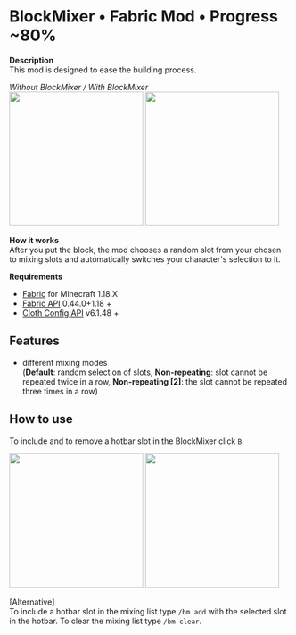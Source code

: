# BlockMixer • Fabric Mod • Progress **~80%**


**Description**  
This mod is designed to ease the building process.

*Without BlockMixer / With BlockMixer*  
<img src="./media/gif1.gif" width="240"> <img src="./media/gif2.gif" width="240">

**How it works**  
After you put the block, the mod chooses a random slot from your chosen to mixing slots and automatically switches your character's selection to it.

**Requirements**
- [Fabric](https://fabricmc.net/use/installer/) for Minecraft 1.18.X
- [Fabric API](https://www.curseforge.com/minecraft/mc-mods/fabric-api/files) 0.44.0+1.18 +
- [Cloth Config API](https://www.curseforge.com/minecraft/mc-mods/cloth-config/files) v6.1.48 +

## Features
- different mixing modes  
  (**Default**: random selection of slots, **Non-repeating**: slot cannot be repeated twice in a row, **Non-repeating [2]**: the slot cannot be repeated three times in a row)

## How to use

To include and to remove a hotbar slot in the BlockMixer click `B`.

<img src="./media/gif4.gif" width="240"> <img src="./media/gif3.gif" width="240">

[Alternative]  
To include a hotbar slot in the mixing list type `/bm add` with the selected slot in the hotbar. To clear the mixing list type `/bm clear`.
